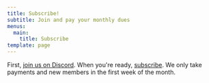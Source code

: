 ```yaml
---
title: Subscribe!
subtitle: Join and pay your monthly dues
menus:
  main:
    title: Subscribe
template: page
---
```

First, [join us on Discord](https://discord.gg/UkzDDKx). When you're ready,
<a href="javascript:void(0)" data-cb-type="checkout" data-cb-plan-id="dev-fundamentals-membership" >subscribe</a>. We only take payments and new members in the first week of the month.
